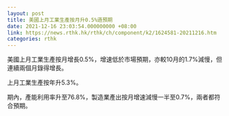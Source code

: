 ```yaml
---
layout: post
title: 美國上月工業生產按月升0.5%遜預期
date: 2021-12-16 23:03:54.000000000 +08:00
link: https://news.rthk.hk/rthk/ch/component/k2/1624581-20211216.htm
categories: rthk
---
```


美國上月工業生產按月增長0.5%，增速低於市場預期，亦較10月的1.7%減慢，但連續兩個月錄得增長。

上月工業生產按年升5.3%。

期內，產能利用率升至76.8%，製造業產出按月增速減慢一半至0.7%，兩者都符合預期。

